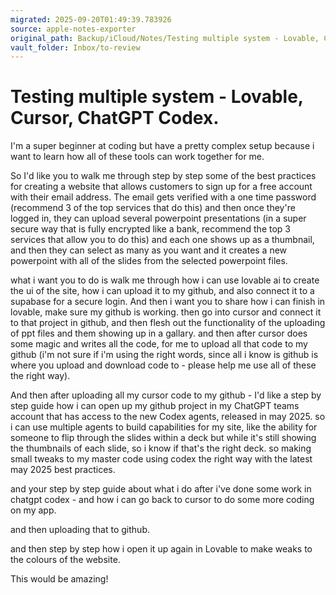 ```yaml
---
migrated: 2025-09-20T01:49:39.783926
source: apple-notes-exporter
original_path: Backup/iCloud/Notes/Testing multiple system - Lovable, Cursor, ChatGPT Codex-.md
vault_folder: Inbox/to-review
---
```

# Testing multiple system - Lovable, Cursor, ChatGPT Codex.

I'm a super beginner at coding but have a pretty complex setup because i want to learn how all of these tools can work together for me.

So I'd like you to walk me through step by step some of the best practices for creating a website that allows customers to sign up for a free account with their email address. The email gets verified with a one time password (recommend 3 of the top services that do this) and then once they're logged in, they can upload several powerpoint presentations (in a super secure way that is fully encrypted like a bank, recommend the top 3 services that allow you to do this) and each one shows up as a thumbnail, and then they can select as many as you want and it creates a new powerpoint with all of the slides from the selected powerpoint files.

what i want you to do is walk me through how i can use lovable ai to create the ui of the site, how i can upload it to my github, and also connect it to a supabase for a secure login. And then i want you to share how i can finish in lovable, make sure my github is working. then go into cursor and connect it to that project in github, and then flesh out the functionality of the uploading of ppt files and them showing up in a gallary. and then after cursor does some magic and writes all the code, for me to upload all that code to my github (i'm not sure if i'm using the right words, since all i know is github is where you upload and download code to - please help me use all of these the right way).

And then after uploading all my cursor code to my github - I'd like a step by step guide how i can open up my github project in my ChatGPT teams account that has access to the new Codex agents, released in may 2025. so i can use multiple agents to build capabilities for my site, like the ability for someone to flip through the slides within a deck but while it's still showing the thumbnails of each slide, so i know if that's the right deck. so making small tweaks to my master code using codex the right way with the latest may 2025 best practices.

and your step by step guide about what i do after i've done some work in chatgpt codex - and how i can go back to cursor to do some more coding on my app.

and then uploading that to github.

and then step by step how i open it up again in Lovable to make weaks to the colours of the website.

This would be amazing!
